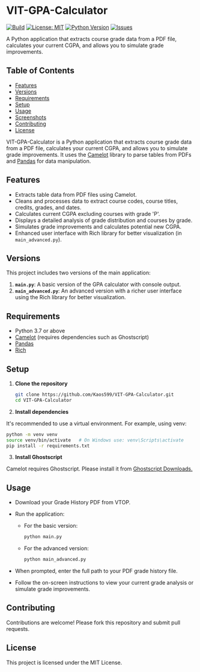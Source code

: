 # VIT-GPA-Calculator
[![Build](https://img.shields.io/badge/build-passing-brightgreen)](https://github.com/yourusername/VIT-GPA-Calculator/actions)
[![License: MIT](https://img.shields.io/badge/License-MIT-yellow.svg)](LICENSE)
[![Python Version](https://img.shields.io/badge/Python-3.7%2B-blue)](https://www.python.org/downloads/)
[![Issues](https://img.shields.io/github/issues/Kaos599/VIT-GPA-Calculator)](https://github.com/Kaos599/VIT-GPA-Calculator/issues)

A Python application that extracts course grade data from a PDF file, calculates your current CGPA, and allows you to simulate grade improvements.

## Table of Contents

- [Features](#features)
- [Versions](#versions)
- [Requirements](#requirements)
- [Setup](#setup)
- [Usage](#usage)
- [Screenshots](#screenshots)
- [Contributing](#contributing)
- [License](#license)

VIT-GPA-Calculator is a Python application that extracts course grade data from a PDF file, calculates your current CGPA, and allows you to simulate grade improvements. It uses the [Camelot](https://camelot-py.readthedocs.io/en/master/) library to parse tables from PDFs and [Pandas](https://pandas.pydata.org/) for data manipulation.

## Features

- Extracts table data from PDF files using Camelot.
- Cleans and processes data to extract course codes, course titles, credits, grades, and dates.
- Calculates current CGPA excluding courses with grade 'P'.
- Displays a detailed analysis of grade distribution and courses by grade.
- Simulates grade improvements and calculates potential new CGPA.
- Enhanced user interface with Rich library for better visualization (in `main_advanced.py`).

## Versions

This project includes two versions of the main application:

1. **`main.py`**: A basic version of the GPA calculator with console output.
2. **`main_advanced.py`**: An advanced version with a richer user interface using the Rich library for better visualization.

## Requirements

- Python 3.7 or above
- [Camelot](https://camelot-py.readthedocs.io/en/master/) (requires dependencies such as Ghostscript)
- [Pandas](https://pandas.pydata.org/)
- [Rich](https://rich.readthedocs.io/en/stable/)

## Setup

1. **Clone the repository**

   ```sh
   git clone https://github.com/Kaos599/VIT-GPA-Calculator.git
   cd VIT-GPA-Calculator
   ```
2. **Install dependencies**

It's recommended to use a virtual environment. For example, using venv:
 ```sh
 python -m venv venv
 source venv/bin/activate   # On Windows use: venv\Scripts\activate
 pip install -r requirements.txt
```
3. **Install Ghostscript**

Camelot requires Ghostscript. Please install it from [Ghostscript Downloads.](https://ghostscript.com/releases/gsdnld.html)

## Usage

- Download your Grade History PDF from VTOP.

- Run the application:
  - For the basic version:
    ```sh
    python main.py
    ```
  - For the advanced version:
    ```sh
    python main_advanced.py
    ```

- When prompted, enter the full path to your PDF grade history file.

- Follow the on-screen instructions to view your current grade analysis or simulate grade improvements.


## Contributing
Contributions are welcome! Please fork this repository and submit pull requests.

## License
This project is licensed under the MIT License.
 

